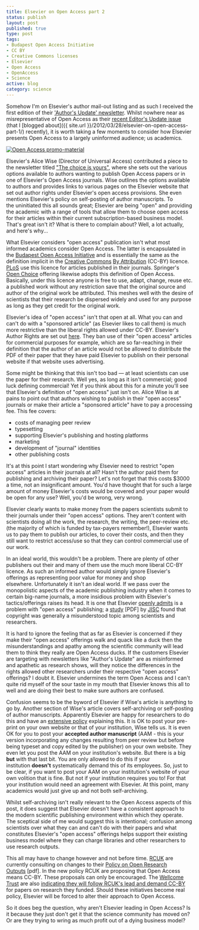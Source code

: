 ```yaml
--- 
title: Elsevier on Open Access part 2
status: publish
layout: post
published: true
type: post
tags: 
- Budapest Open Access Initiative
- CC BY
- Creative Commons licenses
- Elsevier
- Open Access
- OpenAccess
- Science
active: blog
category: science
---
```

Somehow I'm on Elsevier's author mail-out listing and as such I received the first edition of their ['Author's Update' newsletter](https://www.elsevier.com/wps/find/authorsview.authors/issue1). Whilst nowhere near as misrepresentative of Open Access as their [recent Editor's Update issue](https://editorsupdate.elsevier.com/2012/03/copyright-in-an-open-access-world/) (that I [blogged about]({{ site.url }}/2012/03/28/elsevier-on-open-access-part-1/) recently), it is worth taking a few moments to consider how Elsevier presents Open Access to a largely uninformed audience; us academics.

[![Open Access promo-material](https://farm4.static.flickr.com/3513/3992172265_184a03d3b4_m.jpg 'Open Access promomaterial')](https://www.flickr.com/photos/7546281@N04/3992172265)

Elsevier's Alice Wise (Director of Universal Access) contributed a piece to the newsletter titled ["The choice is yours"](http://www.elsevier.com/wps/find/authorsview.authors/issue1_a), where she sets out the various options available to authors wanting to publish Open Access papers or in one of Elsevier's Open Access journals. Wise outlines the options available to authors and provides links to various pages on the Elsevier website that set out author rights under Elsevier's open access provisions. She even mentions Elsevier's policy on self-posting of author manuscripts. To the uninitiated this all sounds great; Elsevier are being "open" and providing the academic with a range of tools that allow them to choose open access for their articles within their current subscription-based business model. That's great isn't it? What is there to complain about? Well, a lot actually, and here's why...

What Elsevier considers "open access" publication isn't what most informed academics consider Open Access. The latter is encapsulated in the [Budapest Open Access Initiative](http://www.soros.org/openaccess) and is essentially the same
as the definition implicit in the [Creative Commons](http://creativecommons.org/) [By Attribution](http://creativecommons.org/licenses/by/3.0/) (CC-BY) licence. [PLoS](http://www.plos.org/) use this licence for articles published in their journals. Springer's [Open Choice](http://www.springer.com/open+access/open+choice?SGWID=0-40359-0-0-0) offering likewise adopts this definition of Open Access. Basically, under this licence anyone is free to use, adapt, change, reuse etc. a published work without any restriction save that the original source and author of
the original work be attributed. This meshes well with the desire of scientists that their research be dispersed widely and used for any purpose as long as they get credit for the original work.

Elsevier's idea of "open access" isn't that open at all. What you can and can't do
with a "sponsored article" (as Elsevier likes to call them) is much more restrictive than the liberal rights allowed under CC-BY. Elsevier's Author Rights are set out [here](http://www.elsevier.com/wps/find/authors.authors/sponsoredarticles_user). They ban use of their "open access" articles for commercial purposes for example, which are so far-reaching in their definition that the author of an article would not be allowed to distribute the PDF of their paper that they have paid Elsevier to publish on their personal website if that website uses advertising.

Some might be thinking that this isn't too bad &mdash; at least scientists can use the paper for their research. Well yes, as long as it isn't commercial; good luck defining commercial! Yet if you think about this for a minute you'll see that Elsevier's definition of "open access" just isn't on. Alice Wise is at pains to
point out that authors wishing to publish in their "open access" journals or make their article a "sponsored article" have to pay a processing fee. This fee covers:

-   costs of managing peer review
-   typesetting
-   supporting Elsevier's publishing and hosting platforms
-   marketing
-   development of "journal" identities
-   other publishing costs

It's at this point I start wondering why Elsevier need to restrict "open access" articles in their journals at all? Hasn't the author paid them for publishing and archiving their paper? Let's not forget that this costs &#36;3000 a time, not an insignificant amount. You'd have thought that for such a large amount of money Elsevier's costs would be covered and your paper would be open for any use? Well, you'd be wrong, very wrong.

Elsevier clearly wants to make money from the papers scientists submit to their journals under their "open access" options. They aren't content with scientists doing all the work, the research, the writing, the peer-review etc. (the majority of which is funded by tax-payers remember!), Elsevier wants us to pay them to publish our articles, to cover their costs, and then they still want to restrict access/use so that they can control commercial use of our work.

In an ideal world, this wouldn't be a problem. There are plenty of other publishers out their and many of them use the much more liberal CC-BY licence. As such an informed author would simply ignore Elsevier's offerings as representing poor value for money and shop elsewhere. Unfortunately it isn't an ideal world. If we pass over the monopolistic aspects of the academic publishing industry when it comes to certain big-name journals, a more insidious problem with Elsevier's tactics/offerings raises its head. It is one that Elsevier [openly admits](http://editorsupdate.elsevier.com/2012/03/copyright-in-an-open-access-world/)
is a problem with "open access" publishing; a [study](http://www.jisc.ac.uk/uploaded_documents/Towards%20Good%20Practices%20of%20Copyright%20in%20Open%20Access%20Journals%20-%20version%201.0new.pdf) [PDF] by [JISC](http://www.jisc.ac.uk/) found that copyright was generally a misunderstood topic among scientists and researchers.

It is hard to ignore the feeling that as far as Elsevier is concerned if they make
their "open access" offerings walk and quack like a duck then the misunderstandings and apathy among the scientific community will lead them to think they really are Open Access ducks. If the customers Elsevier are targeting with newsletters like "Author's Update" are as misinformed and apathetic as research shows, will they notice the differences in the rights allowed other researchers under their respective "open access" offerings? I doubt it. Elsevier undermines the term Open Access and I can't quite rid myself of the sour taste in my mouth that Elsevier knows this all to well and are doing their best to make sure authors are confused.

Confusion seems to be the byword of Elsevier if Wise's article is anything to go by. Another section of Wise's article covers self-archiving or self-posting of author manuscripts. Apparently Elsevier are happy for researchers to do this
and have an [extensive policy](http://www.elsevier.com/wps/find/authorsview.authors/postingpolicy) explaining this. It is OK to post your pre-print on your own website or that of your institution, Wise tells us. It is even OK for you to post your **accepted author manuscript** (AAM - this is your version
incorporating any changes resulting from peer review but before being typeset and copy edited by the publisher) on your own website. They even let you post the AAM on your institution's website. But there is a big **but** with that last bit. You are only allowed to do this if your institution **doesn't** systematically demand this of its employees. So, just to be clear, if you want to post your AAM on your institution's website of your own volition that is fine. But not if your institution requires you to! For that your institution would need an agreement with
Elsevier. At this point, many academics would just give up and not both self-archiving.

Whilst self-archiving isn't really relevant to the Open Access aspects of this post, it does suggest that Elsevier doesn't have a consistent approach to the modern scientific publishing environment within which they operate. The sceptical side of me would suggest this is intentional; confusion among scientists over what they can and can't do with their papers and what constitutes Elsevier's "open access" offerings helps support their existing business model where they can
charge libraries and other researchers to use research outputs.

This all may have to change however and not before time. [RCUK](http://www.rcuk.ac.uk/) are currently consulting on changes to their [Policy on Open Research Outputs](http://www.openscholarship.org/upload/docs/application/pdf/2012-03/rcuk_proposed_policy_on_access_to_research_outputs.pdf) [pdf]. In the new policy RCUK are proposing that Open Access means CC-BY. These proposals can only be encouraged. The [Wellcome Trust](http://www.wellcome.ac.uk/) are also [indicating they will follow RCUK's lead and demand CC-BY](http://www.timeshighereducation.co.uk/story.asp?storycode=419475) for papers on research they funded. Should these initiatives become real policy, Elsevier will be forced to alter their approach to Open Access.

So it does beg the question, why aren't Elsevier leading in Open Access? Is it because they just don't get it that the science community has moved on? Or are they trying to wring as much profit out of a dying business model?
